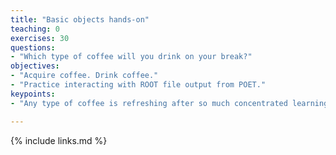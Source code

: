 ```yaml
---
title: "Basic objects hands-on"
teaching: 0
exercises: 30
questions:
- "Which type of coffee will you drink on your break?"
objectives:
- "Acquire coffee. Drink coffee."
- "Practice interacting with ROOT file output from POET."
keypoints:
- "Any type of coffee is refreshing after so much concentrated learning."

---
```



{% include links.md %}


